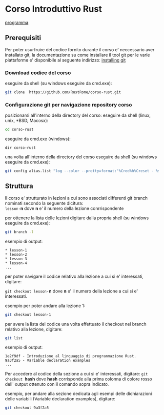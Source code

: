 # Corso Introduttivo Rust

[programma](https://github.com/RustRome/corso-rust/blob/master/Programma.md)

## Prerequisiti

Per poter usurfruire del codice fornito durante il corso e' neccessario
aver installato git, la documentazione su come installare il tool git per
le varie piattaforme e' disponibile al seguente indirizzo:
[installing git](https://git-scm.com/book/en/v2/Getting-Started-Installing-Git)

### Download codice del corso

eseguire da shell (su windows eseguire da cmd.exe):
```bash
git clone  https://github.com/RustRome/corso-rust.git
```

### Configurazione git per navigazione repository corso

posizionarsi all'interno della directory del corso:
eseguire da shell (linux, unix, *BSD, Macosx):
```bash
cd corso-rust
```
eseguire da cmd.exe (windows):
```
dir corso-rust
```

una volta all'interno della directory del corso eseguire da shell (su windows eseguire da cmd.exe):

```bash
git config alias.list "log --color --pretty=format:'%Cred%h%Creset - %s' --abbrev-commit --reverse"
```

## Struttura

Il corso e' strutturato in lezioni a cui sono associati differenti git branch
nominati secondo la seguente dicitura:  
`lesson-`**n** dove **n** e' il numero della lezione conrrispondente

per ottenere la lista delle lezioni digitare dalla propria shell (su windows eseguire da cmd.exe):

```bash
git branch -l
```
esempio di output:
```
* lesson-1
* lesson-2
* lesson-3
* lesson-4
...
```

per poter navigare il codice relativo alla lezione a cui si e' interessati, digitare:

`git checkout lesson-`**n** dove **n** e' il numero della lezione a cui si e' interessati.

esempio per poter andare alla lezione 1:
```bash
git checkout lesson-1
```

per avere la lista del codice una volta effettuato il checkout nel branch relativo alla lezione, digitare:
```bash
git list
```
esempio di output:
```
1e2f9df - Introduzione al linguaggio di programmazione Rust.
9a3f2a5 - Variable declaration examples
...
```

Per accedere al codice della sezione a cui si e' interessati, digitare:
`git checkout `**hash** dove **hash** corrisponde alla prima colonna di colore rosso dell' output ottenuto con il comando sopra indicato.


esempio, per andare alla sezione dedicata agli esempi delle dichiarazioni delle variabili (Variable declaration examples), digitare:
```bash
git checkout 9a3f2a5
```
